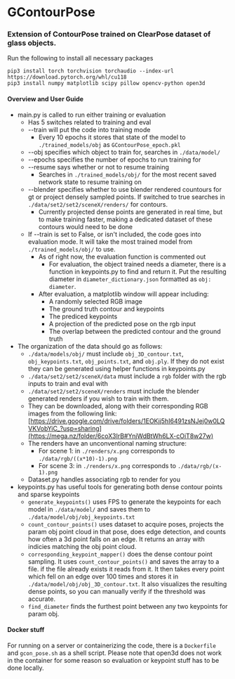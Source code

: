 # GContourPose
### Extension of ContourPose trained on ClearPose dataset of glass objects.

Run the following to install all necessary packages
```
pip3 install torch torchvision torchaudio --index-url https://download.pytorch.org/whl/cu118
pip3 install numpy matplotlib scipy pillow opencv-python open3d
```
#### Overview and User Guide
- main.py is called to run either training or evaluation
    - Has 5 switches related to training and eval
    - --train will put the code into training mode
        - Every 10 epochs it stores that state of the model to `./trained_models/obj` as `GContourPose_epoch.pkl`
    - --obj specifies which object to train for, searches in `./data/model/`
    - --epochs specifies the number of epochs to run training for
    - --resume says whether or not to resume training
        - Searches in `./trained_models/obj/` for the most recent saved network state to resume training on
    - --blender specifies whether to use blender rendered countours for gt or project densely sampled points. If switched to true searches in `./data/set2/set2/sceneX/renders/` for contours.
        - Currently projected dense points are generated in real time, but to make training faster, making a dedicated dataset of these contours would need to be done
    - If --train is set to False, or isn't included, the code goes into evaluation mode. It will take the most trained model from `./trained_models/obj/` to use.
        - As of right now, the evaluation function is commented out
            - For evaluation, the object trained needs a diameter, there is a function in keypoints.py to find and return it. Put the resulting diameter in `diameter_dictionary.json` formatted as `obj: diameter`.
        - After evaluation, a matplotlib window will appear including:
            - A randomly selected RGB image
            - The ground truth contour and keypoints
            - The prediced keypoints
            - A projection of the predicted pose on the rgb input
            - The overlap between the predicted contour and the ground truth
- The organization of the data should go as follows:
    - `./data/models/obj/` must include `obj_3D_contour.txt`, `obj_keypoints.txt`, `obj_points.txt`, and `obj.ply`. If they do not exist they can be generated using helper functions in keypoints.py
    - `./data/set2/set2/sceneX/data` must include a `rgb` folder with the rgb inputs to train and eval with
    - `./data/set2/set2/sceneX/renders` must include the blender generated renders if you wish to train with them.
    - They can be downloaded, along with their corresponding RGB images from the following link: [https://drive.google.com/drive/folders/1EOKjj5hI6491zsNJej0w0LQVKVobYiC_?usp=sharing](https://mega.nz/folder/6coX3IrB#YnjWdBtWh6LX-cOiT8w27w)
    - The renders have an unconventional naming structure:
        - For scene 1: in `./renders/x.png` corresponds to `./data/rgb/((x*10)-1).png`
        - For scene 3: in `./renders/x.png` corresponds to `./data/rgb/(x-1).png`
    - Dataset.py handles associating rgb to render for you
- keypoints.py has useful tools for generating both dense contour points and sparse keypoints
    - `generate_keypoints()` uses FPS to generate the keypoints for each model in `./data/model/` and saves them to `./data/model/obj/obj_keypoints.txt`
    - `count_contour_points()` uses dataset to acquire poses, projects the param obj point cloud in that pose, does edge detection, and counts how often a 3d point falls on an edge. It returns an array with indicies matching the obj point cloud.
    - `corresponding_keypoint_mapper()` does the dense contour point sampling. It uses `count_contour_points()` and saves the array to a file. if the file already exists it reads from it. It then takes every point which fell on an edge over 100 times and stores it in `./data/model/obj/obj_3D_contour.txt`. It also visualizes the resulting dense points, so you can manually verify if the threshold was accurate.
    - `find_diameter` finds the furthest point between any two keypoints for param obj. 

#### Docker stuff
For running on a server or containerizing the code, there is a `Dockerfile` and `gcon_pose.sh` as a shell script. Please note that open3d does not work in the container for some reason so evaluation or keypoint stuff has to be done locally.

